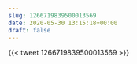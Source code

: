 ```yaml
---
slug: 1266719839500013569
date: 2020-05-30 13:15:18+00:00
draft: false
---
```


{{< tweet 1266719839500013569 >}}
